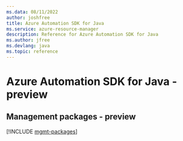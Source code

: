 ```yaml
---
ms.data: 08/11/2022
author: joshfree
title: Azure Automation SDK for Java
ms.service: azure-resource-manager
description: Reference for Azure Automation SDK for Java
ms.author: jfree
ms.devlang: java
ms.topic: reference
---
```

# Azure Automation SDK for Java - preview

## Management packages - preview
[!INCLUDE [mgmt-packages](automation-mgmt-index.md)]